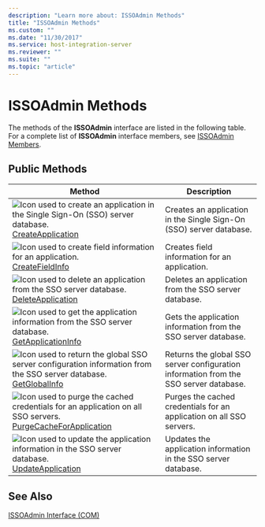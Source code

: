 ```yaml
---
description: "Learn more about: ISSOAdmin Methods"
title: "ISSOAdmin Methods"
ms.custom: ""
ms.date: "11/30/2017"
ms.service: host-integration-server
ms.reviewer: ""
ms.suite: ""
ms.topic: "article"
---
```

# ISSOAdmin Methods
The methods of the **ISSOAdmin** interface are listed in the following table. For a complete list of **ISSOAdmin** interface members, see [ISSOAdmin Members](../esso/issoadmin-members.md).  
  
## Public Methods  
  
|Method|Description|  
|------------|-----------------|  
|![Icon used to create an application in the Single Sign-On (SSO) server database.](../esso/media/pubmethod.gif "pubmethod") [CreateApplication](../esso/issoadmin-createapplication-method.md)|Creates an application in the Single Sign-On (SSO) server database.|  
|![Icon used to create field information for an application.](../esso/media/pubmethod.gif "pubmethod") [CreateFieldInfo](../esso/issoadmin-createfieldinfo-method.md)|Creates field information for an application.|  
|![Icon used to delete an application from the SSO server database.](../esso/media/pubmethod.gif "pubmethod") [DeleteApplication](../esso/issoadmin-deleteapplication-method.md)|Deletes an application from the SSO server database.|  
|![Icon used to get the application information from the SSO server database.](../esso/media/pubmethod.gif "pubmethod") [GetApplicationInfo](../esso/issoadmin-getapplicationinfo-method.md)|Gets the application information from the SSO server database.|  
|![Icon used to return the global SSO server configuration information from the SSO server database.](../esso/media/pubmethod.gif "pubmethod") [GetGlobalInfo](../esso/issoadmin-getglobalinfo-method.md)|Returns the global SSO server configuration information from the SSO server database.|  
|![Icon used to purge the cached credentials for an application on all SSO servers.](../esso/media/pubmethod.gif "pubmethod") [PurgeCacheForApplication](../esso/issoadmin-purgecacheforapplication-method.md)|Purges the cached credentials for an application on all SSO servers.|  
|![Icon used to update the application information in the SSO server database.](../esso/media/pubmethod.gif "pubmethod") [UpdateApplication](../esso/issoadmin-updateapplication-method.md)|Updates the application information in the SSO server database.|  
  
## See Also  
 [ISSOAdmin Interface (COM)](../esso/issoadmin-interface-com.md)

